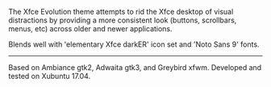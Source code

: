 The Xfce Evolution theme attempts to rid the Xfce desktop of visual distractions by providing a more consistent look (buttons, scrollbars, menus, etc) across older and newer applications.

Blends well with 'elementary Xfce darkER' icon set and 'Noto Sans 9' fonts.

-------
Based on Ambiance gtk2, Adwaita gtk3, and Greybird xfwm.
Developed and tested on Xubuntu 17.04.
